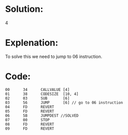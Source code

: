# Solution:
4

# Explenation:
To solve this we need to jump to 06 instruction.

# Code:
```
00      34      CALLVALUE [4]
01      38      CODESIZE  [10, 4]
02      03      SUB       [6]  
03      56      JUMP      [6] // go to 06 instruction
04      FD      REVERT
05      FD      REVERT
06      5B      JUMPDEST //SOLVED
07      00      STOP
08      FD      REVERT
09      FD      REVERT
```
